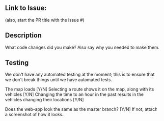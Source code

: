 ## Link to Issue:
(also, start the PR title with the issue #)

## Description
What code changes did you make? Also say why you needed to make them.

## Testing
We don't have any automated testing at the moment; this is to ensure that we don't break things until we have automated tests.

The map loads [Y/N]
Selecting a route shows it on the map, along with its vehicles [Y/N]
Changing the time to an hour in the past results in the vehicles changing their locations [Y/N]

Does the web-app look the same as the master branch? [Y/N]
If not, attach a screenshot of how it looks.
